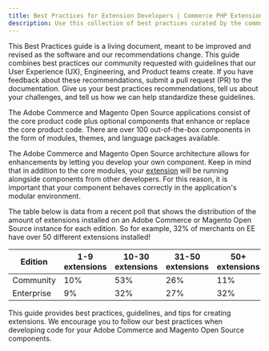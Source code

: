 ```yaml
---
title: Best Practices for Extension Developers | Commerce PHP Extensions
description: Use this collection of best practices curated by the community and Adobe to avoid commonly reported issues in third-party Adobe Commerce and Magento Open source extensions.
---
```


<InlineAlert variant="info" slots="text"/>

This Best Practices guide is a living document, meant to be improved and revised as the software and our recommendations change. This guide combines best practices our community requested with guidelines that our User Experience (UX), Engineering, and Product teams create.
If you have feedback about these recommendations, submit a pull request (PR) to the documentation. Give us your best practices recommendations, tell us about your challenges, and tell us how we can help standardize these guidelines.

The Adobe Commerce and Magento Open Source applications consist of the core product code plus optional components that enhance or replace the core product code. There are over 100 out-of-the-box components in the form of modules, themes, and language packages available.

The Adobe Commerce and Magento Open Source architecture allows for enhancements by letting you develop your own component. Keep in mind that in addition to the core modules, your [extension](https://glossary.magento.com/extension) will be running alongside components from other developers. For this reason, it is important that your component behaves correctly in the application's modular environment.

The table below is data from a recent poll that shows the distribution of the amount of extensions installed on an Adobe Commerce or Magento Open Source instance for each edition. So for example, 32% of merchants on EE have over 50 different extensions installed!

| Edition   | 1-9 extensions | 10-30 extensions| 31-50 extensions| 50+ extensions|
| --------- | --- | ----- | ----- | --- |
| Community | 10% | 53%   | 26%   | 11% |
| Enterprise| 9%  | 32%   | 27%   | 32% |

This guide provides best practices, guidelines, and tips for creating extensions. We encourage you to follow our best practices when developing code for your Adobe Commerce and Magento Open Source components.
